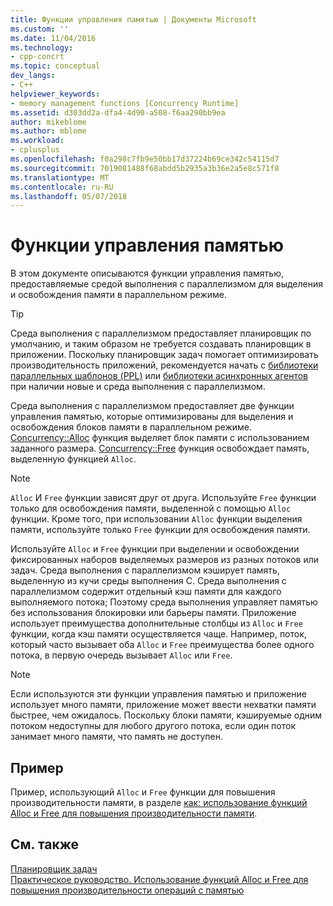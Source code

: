 ```yaml
---
title: Функции управления памятью | Документы Microsoft
ms.custom: ''
ms.date: 11/04/2016
ms.technology:
- cpp-concrt
ms.topic: conceptual
dev_langs:
- C++
helpviewer_keywords:
- memory management functions [Concurrency Runtime]
ms.assetid: d303dd2a-dfa4-4d90-a508-f6aa290bb9ea
author: mikeblome
ms.author: mblome
ms.workload:
- cplusplus
ms.openlocfilehash: f0a298c7fb9e50bb17d37224b69ce342c54115d7
ms.sourcegitcommit: 7019081488f68abdd5b2935a3b36e2a5e8c571f8
ms.translationtype: MT
ms.contentlocale: ru-RU
ms.lasthandoff: 05/07/2018
---
```

# <a name="memory-management-functions"></a>Функции управления памятью
В этом документе описываются функции управления памятью, предоставляемые средой выполнения с параллелизмом для выделения и освобождения памяти в параллельном режиме.  
  
> [!TIP]
>  Среда выполнения с параллелизмом предоставляет планировщик по умолчанию, и таким образом не требуется создавать планировщик в приложении. Поскольку планировщик задач помогает оптимизировать производительность приложений, рекомендуется начать с [библиотеки параллельных шаблонов (PPL)](../../parallel/concrt/parallel-patterns-library-ppl.md) или [библиотеки асинхронных агентов](../../parallel/concrt/asynchronous-agents-library.md) при наличии новые и среда выполнения с параллелизмом.  
  
 Среда выполнения с параллелизмом предоставляет две функции управления памятью, которые оптимизированы для выделения и освобождения блоков памяти в параллельном режиме. [Concurrency::Alloc](reference/concurrency-namespace-functions.md#alloc) функция выделяет блок памяти с использованием заданного размера. [Concurrency::Free](reference/concurrency-namespace-functions.md#free) функция освобождает память, выделенную функцией `Alloc`.  
  
> [!NOTE]
>  `Alloc` И `Free` функции зависят друг от друга. Используйте `Free` функции только для освобождения памяти, выделенной с помощью `Alloc` функции. Кроме того, при использовании `Alloc` функции выделения памяти, используйте только `Free` функции для освобождения памяти.  
  
 Используйте `Alloc` и `Free` функции при выделении и освобождении фиксированных наборов выделяемых размеров из разных потоков или задач. Среда выполнения с параллелизмом кэширует память, выделенную из кучи среды выполнения C. Среда выполнения с параллелизмом содержит отдельный кэш памяти для каждого выполняемого потока; Поэтому среда выполнения управляет памятью без использования блокировки или барьеры памяти. Приложение использует преимущества дополнительные столбцы из `Alloc` и `Free` функции, когда кэш памяти осуществляется чаще. Например, поток, который часто вызывает оба `Alloc` и `Free` преимущества более одного потока, в первую очередь вызывает `Alloc` или `Free`.  
  
> [!NOTE]
>  Если используются эти функции управления памятью и приложение использует много памяти, приложение может ввести нехватки памяти быстрее, чем ожидалось. Поскольку блоки памяти, кэшируемые одним потоком недоступны для любого другого потока, если один поток занимает много памяти, что память не доступен.  
  
## <a name="example"></a>Пример  
 Пример, использующий `Alloc` и `Free` функции для повышения производительности памяти, в разделе [как: использование функций Alloc и Free для повышения производительности памяти](../../parallel/concrt/how-to-use-alloc-and-free-to-improve-memory-performance.md).  
  
## <a name="see-also"></a>См. также  
 [Планировщик задач](../../parallel/concrt/task-scheduler-concurrency-runtime.md)   
 [Практическое руководство. Использование функций Alloc и Free для повышения производительности операций с памятью](../../parallel/concrt/how-to-use-alloc-and-free-to-improve-memory-performance.md)

